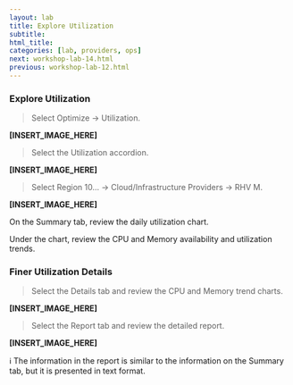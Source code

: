 ```yaml
---
layout: lab
title: Explore Utilization
subtitle:
html_title:
categories: [lab, providers, ops]
next: workshop-lab-14.html
previous: workshop-lab-12.html
---
```


### Explore Utilization

> Select Optimize → Utilization.

**[INSERT_IMAGE_HERE]**

> Select the Utilization accordion.

**[INSERT_IMAGE_HERE]**

> Select Region 10… → Cloud/Infrastructure Providers → RHV M.

**[INSERT_IMAGE_HERE]**

On the Summary tab, review the daily utilization chart.

Under the chart, review the CPU and Memory availability and utilization trends.

### Finer Utilization Details

> Select the Details tab and review the CPU and Memory trend charts.

**[INSERT_IMAGE_HERE]**

> Select the Report tab and review the detailed report.  

**[INSERT_IMAGE_HERE]**

:information_source: The information in the report is similar to the information on the Summary tab, but it is presented in text format.
